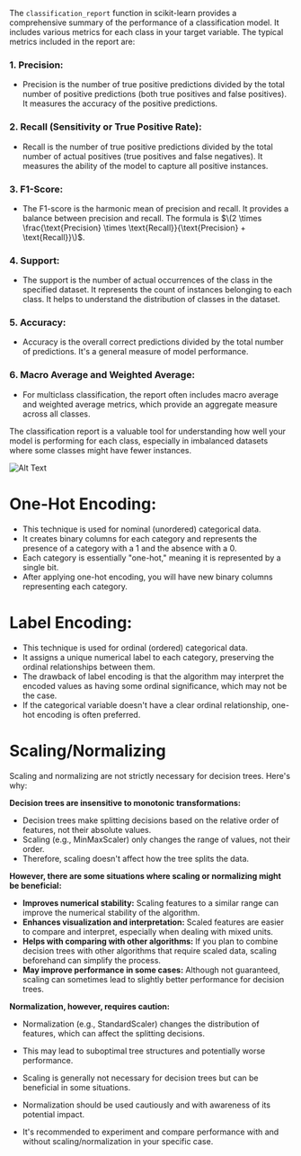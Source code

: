 The `classification_report` function in scikit-learn provides a comprehensive summary of the performance of a classification model. It includes various metrics for each class in your target variable. The typical metrics included in the report are:

### 1. Precision:
   - Precision is the number of true positive predictions divided by the total number of positive predictions (both true positives and false positives). It measures the accuracy of the positive predictions.

### 2. Recall (Sensitivity or True Positive Rate):
   - Recall is the number of true positive predictions divided by the total number of actual positives (true positives and false negatives). It measures the ability of the model to capture all positive instances.

### 3. F1-Score:
   - The F1-score is the harmonic mean of precision and recall. It provides a balance between precision and recall. The formula is $\(2 \times \frac{\text{Precision} \times \text{Recall}}{\text{Precision} + \text{Recall}}\)$.

### 4. Support:
   - The support is the number of actual occurrences of the class in the specified dataset. It represents the count of instances belonging to each class. It helps to understand the distribution of classes in the dataset.

### 5. Accuracy:
   - Accuracy is the overall correct predictions divided by the total number of predictions. It's a general measure of model performance.

### 6. Macro Average and Weighted Average:
   - For multiclass classification, the report often includes macro average and weighted average metrics, which provide an aggregate measure across all classes.

The classification report is a valuable tool for understanding how well your model is performing for each class, especially in imbalanced datasets where some classes might have fewer instances.

![Alt Text](../../images/classification_report.jpg)

# One-Hot Encoding:
- This technique is used for nominal (unordered) categorical data.
- It creates binary columns for each category and represents the presence of a category with a 1 and the absence with a 0.
- Each category is essentially "one-hot," meaning it is represented by a single bit.
- After applying one-hot encoding, you will have new binary columns representing each category.

# Label Encoding:
- This technique is used for ordinal (ordered) categorical data.
- It assigns a unique numerical label to each category, preserving the ordinal relationships between them.
- The drawback of label encoding is that the algorithm may interpret the encoded values as having some ordinal significance, which may not be the case.
- If the categorical variable doesn't have a clear ordinal relationship, one-hot encoding is often preferred.


# Scaling/Normalizing

Scaling and normalizing are not strictly necessary for decision trees. Here's why:

**Decision trees are insensitive to monotonic transformations:**

* Decision trees make splitting decisions based on the relative order of features, not their absolute values.
* Scaling (e.g., MinMaxScaler) only changes the range of values, not their order.
* Therefore, scaling doesn't affect how the tree splits the data.

**However, there are some situations where scaling or normalizing might be beneficial:**

* **Improves numerical stability:** Scaling features to a similar range can improve the numerical stability of the algorithm.
* **Enhances visualization and interpretation:** Scaled features are easier to compare and interpret, especially when dealing with mixed units.
* **Helps with comparing with other algorithms:** If you plan to combine decision trees with other algorithms that require scaled data, scaling beforehand can simplify the process.
* **May improve performance in some cases:** Although not guaranteed, scaling can sometimes lead to slightly better performance for decision trees.

**Normalization, however, requires caution:**

* Normalization (e.g., StandardScaler) changes the distribution of features, which can affect the splitting decisions.
* This may lead to suboptimal tree structures and potentially worse performance.


* Scaling is generally not necessary for decision trees but can be beneficial in some situations.
* Normalization should be used cautiously and with awareness of its potential impact.
* It's recommended to experiment and compare performance with and without scaling/normalization in your specific case.

